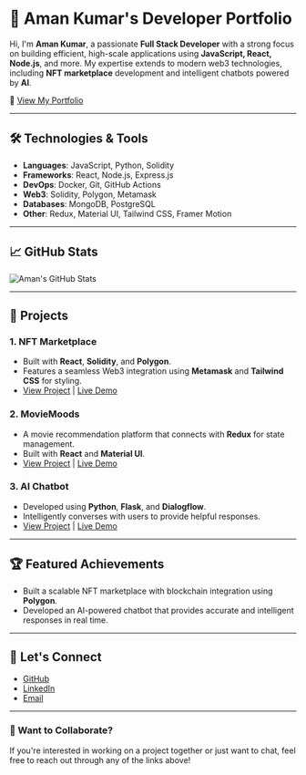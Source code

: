 # 🚀 Aman Kumar's Developer Portfolio

Hi, I'm **Aman Kumar**, a passionate **Full Stack Developer** with a strong focus on building efficient, high-scale applications using **JavaScript, React, Node.js**, and more. My expertise extends to modern web3 technologies, including **NFT marketplace** development and intelligent chatbots powered by **AI**.

🌟 [View My Portfolio](https://your-portfolio-link.com)

---

## 🛠️ Technologies & Tools

- **Languages**: JavaScript, Python, Solidity
- **Frameworks**: React, Node.js, Express.js
- **DevOps**: Docker, Git, GitHub Actions
- **Web3**: Solidity, Polygon, Metamask
- **Databases**: MongoDB, PostgreSQL
- **Other**: Redux, Material UI, Tailwind CSS, Framer Motion

---

## 📈 GitHub Stats

![Aman's GitHub Stats](https://github-readme-stats.vercel.app/api?username=your-github-username&show_icons=true&theme=radical)

---

## 🚀 Projects

### 1. **NFT Marketplace**
   - Built with **React**, **Solidity**, and **Polygon**.
   - Features a seamless Web3 integration using **Metamask** and **Tailwind CSS** for styling.
   - [View Project](https://github.com/your-username/nft-marketplace) | [Live Demo](https://nft-marketplace-link.com)

### 2. **MovieMoods**
   - A movie recommendation platform that connects with **Redux** for state management.
   - Built with **React** and **Material UI**.
   - [View Project](https://github.com/your-username/moviemoods) | [Live Demo](https://moviemoods-link.com)

### 3. **AI Chatbot**
   - Developed using **Python**, **Flask**, and **Dialogflow**.
   - Intelligently converses with users to provide helpful responses.
   - [View Project](https://github.com/your-username/ai-chatbot) | [Live Demo](https://ai-chatbot-link.com)

---

## 🏆 Featured Achievements

- Built a scalable NFT marketplace with blockchain integration using **Polygon**.
- Developed an AI-powered chatbot that provides accurate and intelligent responses in real time.

---

## 🔗 Let's Connect

- [GitHub](https://github.com/your-github-username) 
- [LinkedIn](https://linkedin.com/in/your-linkedin-profile) 
- [Email](mailto:your-email@gmail.com)

---

### 📧 Want to Collaborate?

If you're interested in working on a project together or just want to chat, feel free to reach out through any of the links above!

